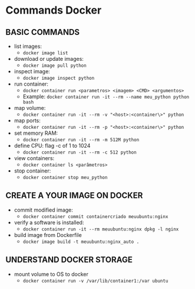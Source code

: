 
# Commands Docker

## BASIC COMMANDS

 - list images:
      -  `docker image list`
 - download or update images:
      -  `docker image pull python`
 - inspect image: 
      - `docker image inspect python`
 - run container:
      - `docker container run <parametros> <imagem> <CMD> <argumentos>`
     - Example: `docker container run -it --rm --name meu_python python bash`
 - map volume: 
      - `docker container run -it --rm -v "<host>:<container\>" python`
 - map ports:
      -  `docker container run -it --rm -p "<host>:<container\>" python`
 - set memory RAM:
      -  `docker container run -it --rm -m 512M python`
 - define CPU: flag -c of 1 to 1024
    - `docker container run -it --rm -c 512 python`
 - view containers: 
      - `docker container ls <parâmetros>`
 - stop container:
     -  `docker container stop meu_python`


## CREATE A YOUR IMAGE ON DOCKER

 - commit modified image: 
     - `docker container commit containercriado meuubuntu:nginx`
 - verify a software is installed:
    -  `docker container run -it --rm meuubuntu:nginx dpkg -l nginx`
- build image from Dockerfile
  - `docker image build -t meuubuntu:nginx_auto .`

## UNDERSTAND DOCKER STORAGE

 - mount volume to OS to docker
    - `docker container run -v /var/lib/container1:/var ubuntu`


